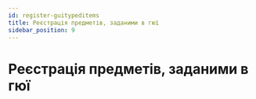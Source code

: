 ```yaml
---
id: register-guitypeditems
title: Реєстрація предметів, заданими в гюї
sidebar_position: 9
---
```

# Реєстрація предметів, заданими в гюї